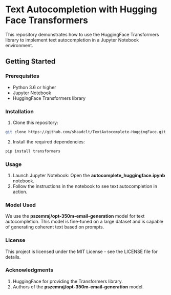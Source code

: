 # Text Autocompletion with Hugging Face Transformers
This repository demonstrates how to use the HuggingFace Transformers library to implement text autocompletion in a Jupyter Notebook environment.

## Getting Started
### Prerequisites
- Python 3.6 or higher
- Jupyter Notebook
- HuggingFace Transformers library

### Installation
1. Clone this repository:
```bash
git clone https://github.com/shaadclt/TextAutocomplete-HuggingFace.git
```

2. Install the required dependencies:
```bash
pip install transformers
```

### Usage
1. Launch Jupyter Notebook:
Open the **autocomplete_huggingface.ipynb** notebook.
2. Follow the instructions in the notebook to see text autocompletion in action.

### Model Used
We use the **pszemraj/opt-350m-email-generation** model for text autocompletion. This model is fine-tuned on a large dataset and is capable of generating coherent text based on prompts.

### License
This project is licensed under the MIT License - see the LICENSE file for details.

### Acknowledgments
1. HuggingFace for providing the Transformers library.
2. Authors of the **pszemraj/opt-350m-email-generation** model.
